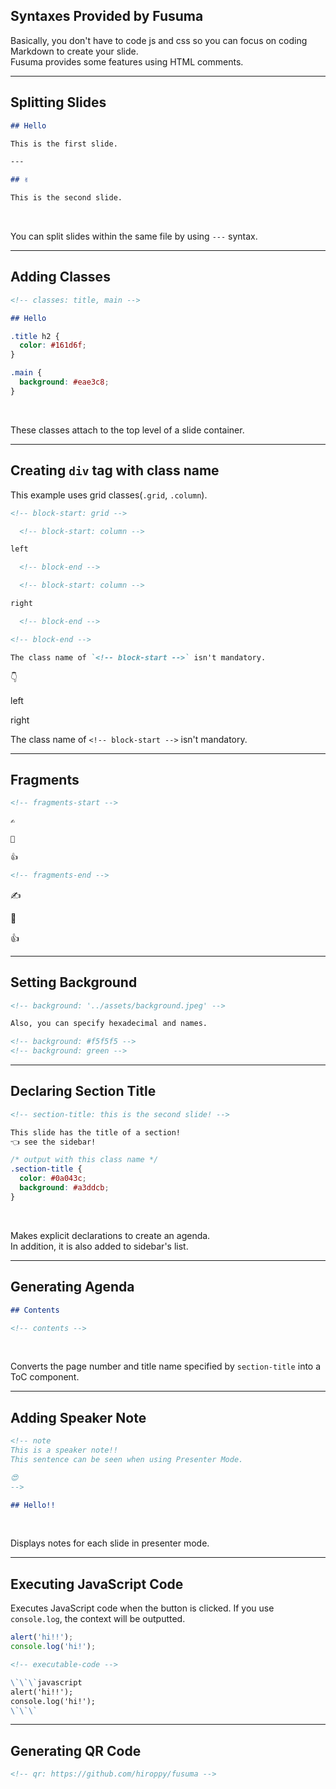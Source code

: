 <!-- section-title: Syntax Provided by Fusuma -->

## Syntaxes Provided by Fusuma

Basically, you don't have to code js and css so you can focus on coding Markdown to create your slide.  
Fusuma provides some features using HTML comments.

---

## Splitting Slides

```markdown
## Hello

This is the first slide.

---

## ✌️

This is the second slide.
```

<br />

You can split slides within the same file by using `---` syntax.

---

## Adding Classes

```markdown
<!-- classes: title, main -->

## Hello
```

```css
.title h2 {
  color: #161d6f;
}

.main {
  background: #eae3c8;
}
```

<br />

These classes attach to the top level of a slide container.

---

## Creating `div` tag with class name

This example uses grid classes(`.grid`, `.column`).

```md
<!-- block-start: grid -->

  <!-- block-start: column -->

left

  <!-- block-end -->

  <!-- block-start: column -->

right

  <!-- block-end -->

<!-- block-end -->

The class name of `<!-- block-start -->` isn't mandatory.
```

👇

<!-- block-start: grid -->

<!-- block-start: column -->

left

<!-- block-end -->

<!-- block-start: column -->

right

<!-- block-end -->

<!-- block-end -->

The class name of `<!-- block-start -->` isn't mandatory.

---

## Fragments

```md
<!-- fragments-start -->

✍

🤟

👍

<!-- fragments-end -->
```

<!-- fragments-start -->

✍️

🤟

👍

<!-- fragments-end -->

---

<!-- classes: setting-background -->

## Setting Background

<!-- background: '../assets/background.jpeg' -->

```md
<!-- background: '../assets/background.jpeg' -->

Also, you can specify hexadecimal and names.

<!-- background: #f5f5f5 -->
<!-- background: green -->
```

---

## Declaring Section Title

```md
<!-- section-title: this is the second slide! -->

This slide has the title of a section!  
👈 see the sidebar!
```

```css
/* output with this class name */
.section-title {
  color: #0a043c;
  background: #a3ddcb;
}
```

<br />

Makes explicit declarations to create an agenda.  
In addition, it is also added to sidebar's list.

---

## Generating Agenda

```md
## Contents

<!-- contents -->
```

<br />

Converts the page number and title name specified by `section-title` into a ToC component.

---

## Adding Speaker Note

```md
<!-- note
This is a speaker note!!
This sentence can be seen when using Presenter Mode.

😍
-->

## Hello!!
```

<br />

Displays notes for each slide in presenter mode.

---

## Executing JavaScript Code

Executes JavaScript code when the button is clicked. If you use `console.log`, the context will be outputted.

<!-- executable-code -->

```javascript
alert('hi!!');
console.log('hi!');
```

```md
<!-- executable-code -->

\`\`\`javascript
alert('hi!!');
console.log('hi!');
\`\`\`
```

---

## Generating QR Code

```md
<!-- qr: https://github.com/hiroppy/fusuma -->
```

<!-- qr: https://github.com/hiroppy/fusuma -->

